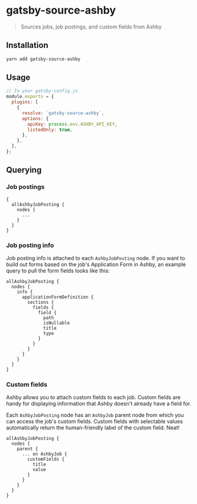 # gatsby-source-ashby

> Sources jobs, job postings, and custom fields from Ashby

## Installation

```bash
yarn add gatsby-source-ashby
```

## Usage

```javascript
// In your gatsby-config.js
module.exports = {
  plugins: [
    {
      resolve: `gatsby-source-ashby`,
      options: {
        apiKey: process.env.ASHBY_API_KEY,
        listedOnly: true,
      },
    },
  ],
};
```

## Querying

### Job postings

```
{
  allAshbyJobPosting {
    nodes {
      ...
    }
  }
}
```

### Job posting info

Job posting info is attached to each `AshbyJobPosting` node. If you want to build out forms based on the job's Application Form in Ashby, an example query to pull the form fields looks like this:

```
allAshbyJobPosting {
  nodes {
    info {
      applicationFormDefinition {
        sections {
          fields {
            field {
              path
              isNullable
              title
              type
            }
          }
        }
      }
    }
  }
}
```

### Custom fields

Ashby allows you to attach custom fields to each job. Custom fields are handy for displaying information that Ashby doesn't already have a field for.

Each `AshbyJobPosting` node has an `AshbyJob` parent node from which you can access the job's custom fields. Custom fields with selectable values automatically return the human-friendly label of the custom field. Neat!

```
allAshbyJobPosting {
  nodes {
    parent {
      ... on AshbyJob {
        customFields {
          title
          value
        }
      }
    }
  }
}
```
